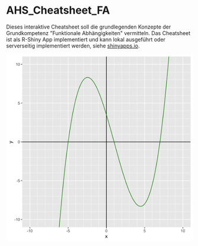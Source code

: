 # AHS_Cheatsheet_FA
Dieses interaktive Cheatsheet soll die grundlegenden Konzepte der Grundkompetenz "Funktionale Abhängigkeiten" vermitteln. Das Cheatsheet ist als R-Shiny App implementiert und kann lokal ausgeführt oder serverseitig implementiert werden, siehe [shinyapps.io](https://hofpower.shinyapps.io/fa-cheatsheet/).

![FA](FA_Mockup.png)
